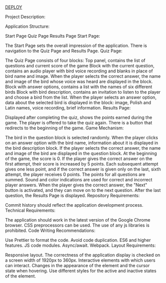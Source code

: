 [DEPLOY](https://song-bird-js-game.netlify.app/)

Project Description:

Application Structure:

Start Page
Quiz Page
Results Page
Start Page:

The Start Page sets the overall impression of the application.
There is navigation to the Quiz Page and Results Page.
Quiz Page:

The Quiz Page consists of four blocks:
Top panel, contains the list of questions and current score of the game
Block with the current question, contains an audio player with bird voice recording and blanks in place of bird name and image. When the player selects the correct answer, the name and image of the bird whose voice was heard are displayed in the block.
Block with answer options, contains a list with the names of six different birds
Block with bird description, contains an invitation to listen to the player and choose a bird from the list. When the player selects an answer option, data about the selected bird is displayed in the block: image, Polish and Latin names, voice recording, brief information.
Results Page:

Displayed after completing the quiz, shows the points earned during the game.
The player is offered to take the quiz again. There is a button that redirects to the beginning of the game.
Game Mechanism:

The bird in the question block is selected randomly.
When the player clicks on an answer option with the bird name, information about it is displayed in the bird description block.
If the player selects the correct answer, the name and image of the bird are displayed in the question block.
At the beginning of the game, the score is 0. If the player gives the correct answer on the first attempt, their score is increased by 5 points. Each subsequent attempt gives one less point, and if the correct answer is given only on the last, sixth attempt, the player receives 0 points. The points for all questions are summed.
Sound and color indications are used for correct and incorrect player answers.
When the player gives the correct answer, the "Next" button is activated, and they can move on to the next question.
After the last question, the Results Page is displayed.
Repository Requirements:

Commit history should reflect the application development process.
Technical Requirements:

The application should work in the latest version of the Google Chrome browser.
CSS preprocessors can be used.
The use of any js libraries is prohibited.
Code Writing Recommendations:

Use Prettier to format the code.
Avoid code duplication.
ES6 and higher features.
JS code modules.
Async/await.
Webpack.
Layout Requirements:

Responsive layout. The correctness of the application display is checked on a screen width of 1920px to 360px.
Interactive elements with which users can interact. Changes in the appearance of the element and the cursor state when hovering. Use different styles for the active and inactive states of the element.
